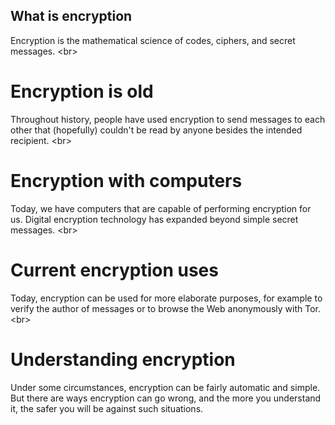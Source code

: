 
## What is encryption

Encryption is the mathematical science of codes, ciphers, and secret messages.
&lt;br&gt;
# Encryption is old
Throughout history, people have used encryption to send messages to each other that (hopefully) couldn&#39;t be read by anyone besides the intended recipient.
&lt;br&gt;
# Encryption with computers
Today, we have computers that are capable of performing encryption for us. Digital encryption technology has expanded beyond simple secret messages.
&lt;br&gt;
# Current encryption uses
Today, encryption can be used for more elaborate purposes, for example to verify the author of messages or to browse the Web anonymously with Tor.
&lt;br&gt;
# Understanding encryption
Under some circumstances, encryption can be fairly automatic and simple. But there are ways encryption can go wrong, and the more you understand it, the safer you will be against such situations.
